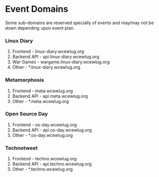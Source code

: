 # Event Domains

Some sub-domains are reserved specially of events and may/may not be down depending upon event plan.&#x20;

### Linux Diary

1. Frontend - linux-diary.wcewlug.org
2. Backend API - api.linux-diary.wcewlug.org
3. War Games - wargame.linux-diary.wcewlug.org
4. Other - \*.linux-diary.wcewlug.org

### Metamorphosis

1. Frontend - meta.wcewlug.org
2. Backend API - api.meta.wcewlug.org
3. Other - \*.meta.wcewlug.org

### Open Source Day

1. Frontend - os-day.wcewlug.org
2. Backend API - api.os-day.wcewlug.org
3. Other - \*.os-day.wcewlug.org

### Technotweet

1. Frontend - techno.wcewlug.org
2. Backend API - api.techno.wcewlug.org
3. Other - \*.techno.wcewlug.org

